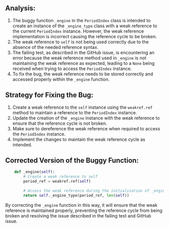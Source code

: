 ## Analysis:
1. The buggy function `_engine` in the `PeriodIndex` class is intended to create an instance of the `_engine_type` class with a weak reference to the current `PeriodIndex` instance. However, the weak reference implementation is incorrect causing the reference cycle to be broken.
2. The weak reference to `self` is not being used correctly due to the absence of the needed reference syntax.
3. The failing test, as described in the GitHub issue, is encountering an error because the weak reference method used in `_engine` is not maintaining the weak reference as expected, leading to a `None` being received when trying to access the `PeriodIndex` instance.
4. To fix the bug, the weak reference needs to be stored correctly and accessed properly within the `_engine` function.

## Strategy for Fixing the Bug:
1. Create a weak reference to the `self` instance using the `weakref.ref` method to maintain a reference to the `PeriodIndex` instance.
2. Update the creation of the `_engine` instance with the weak reference to ensure that the reference cycle is not broken.
3. Make sure to dereference the weak reference when required to access the `PeriodIndex` instance.
4. Implement the changes to maintain the weak reference cycle as intended.

## Corrected Version of the Buggy Function:
```python
    def _engine(self):
        # Create a weak reference to self
        period_ref = weakref.ref(self)
        
        # Access the weak reference during the initialization of _engine_type
        return self._engine_type(period_ref, len(self))
``` 

By correcting the `_engine` function in this way, it will ensure that the weak reference is maintained properly, preventing the reference cycle from being broken and resolving the issue described in the failing test and GitHub issue.